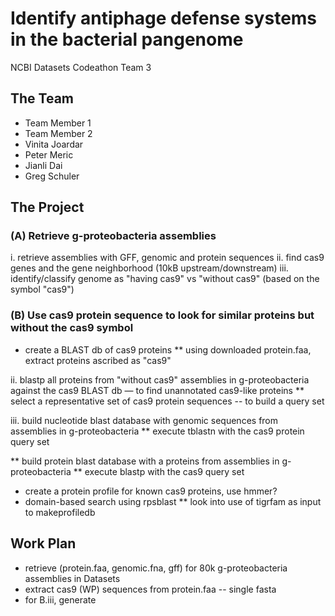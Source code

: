 # Identify antiphage defense systems in the bacterial pangenome
NCBI Datasets Codeathon Team 3

## The Team
- Team Member 1
- Team Member 2
- Vinita Joardar
- Peter Meric
- Jianli Dai
- Greg Schuler


## The Project


### (A) Retrieve g-proteobacteria assemblies
i. retrieve assemblies with GFF, genomic and protein sequences
ii. find cas9 genes and the gene neighborhood (10kB upstream/downstream)
iii. identify/classify genome as "having cas9" vs "without cas9" (based on the symbol "cas9")


### (B) Use cas9 protein sequence to look for similar proteins but without the cas9 symbol
* create a BLAST db of cas9 proteins
  ** using downloaded protein.faa, extract proteins ascribed as "cas9"

ii. blastp all proteins from "without cas9" assemblies in g-proteobacteria against the cas9 BLAST db &mdash; to find unannotated cas9-like proteins
** select a representative set of cas9 protein sequences -- to build a query set

iii. build nucleotide blast database with genomic sequences from assemblies in g-proteobacteria
** execute tblastn with the cas9 protein query set

** build protein blast database with a proteins from assemblies in g-proteobacteria
** execute blastp with the cas9 query set


* create a protein profile for known cas9 proteins, use hmmer?
* domain-based search using rpsblast
  ** look into use of tigrfam as input to makeprofiledb


## Work Plan 
* retrieve (protein.faa, genomic.fna, gff) for 80k g-proteobacteria assemblies in Datasets
* extract cas9 (WP) sequences from protein.faa -- single fasta
* for B.iii, generate 
